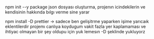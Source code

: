npm init --y package json dosyası oluşturma, projenın icindekilerin ve kendisinin hakkında bılgı verme sine yarar

npm install -D prettier ->  sadece ben gelişitrme yaparken işime yarıcaık eklentilerdir projemı canlıya koydugum vakit fazla yer kaplamaması ve ihtiyac olmayan bir şey oldupu için yuk lemesın -D şeklinde yukluyorz